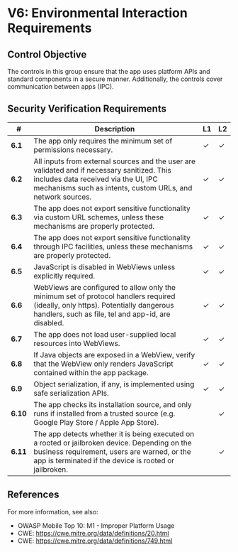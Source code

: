 # V6: Environmental Interaction Requirements

## Control Objective

The controls in this group ensure that the app uses platform APIs and standard components in a secure manner. Additionally, the controls cover communication between apps (IPC).

## Security Verification Requirements

| # | Description | L1 | L2 |
| --- | --- | --- | --- |
| **6.1** | The app only requires the minimum set of permissions necessary. | ✓ | ✓ |
| **6.2** | All inputs from external sources and the user are validated and if necessary sanitized. This includes data received via the UI, IPC mechanisms such as intents, custom URLs, and network sources.| ✓ | ✓ |
| **6.3** | The app does not export sensitive functionality via custom URL schemes, unless these mechanisms are properly protected. | ✓ | ✓ |
| **6.4** | The app does not export sensitive functionality through IPC facilities, unless these mechanisms are properly protected. | ✓ | ✓ |
| **6.5** | JavaScript is disabled in WebViews unless explicitly required. | ✓ | ✓ |
| **6.6** | WebViews are configured to allow only the minimum set of protocol handlers required (ideally, only https). Potentially dangerous handlers, such as file, tel and app-id, are disabled. | ✓ | ✓ |
| **6.7** | The app does not load user-supplied local resources into WebViews. | ✓ | ✓ |
| **6.8** | If Java objects are exposed in a WebView, verify that the WebView only renders JavaScript contained within the app package. | ✓ | ✓ |
| **6.9** | Object serialization, if any, is implemented using safe serialization APIs. | ✓ | ✓ |
| **6.10** | The app checks its installation source, and only runs if installed from a trusted source (e.g. Google Play Store / Apple App Store). |  | ✓ |
| **6.11** | The app detects whether it is being executed on a rooted or jailbroken device. Depending on the business requirement, users are warned, or the app is terminated if the device is rooted or jailbroken. |  | ✓ |

## References

For more information, see also:

- OWASP Mobile Top 10: M1 - Improper Platform Usage
- CWE: https://cwe.mitre.org/data/definitions/20.html
- CWE: https://cwe.mitre.org/data/definitions/749.html
